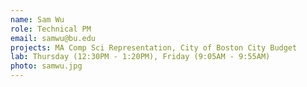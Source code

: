 ```yaml
---
name: Sam Wu
role: Technical PM
email: samwu@bu.edu
projects: MA Comp Sci Representation, City of Boston City Budget
lab: Thursday (12:30PM - 1:20PM), Friday (9:05AM - 9:55AM)
photo: samwu.jpg
---
```

